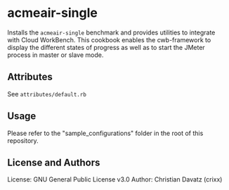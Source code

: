 # acmeair-single

Installs the `acmeair-single` benchmark and provides utilities to integrate with Cloud WorkBench. This cookbook enables the cwb-framework to display the different states of progress as well as to start the JMeter process in master or slave mode.

## Attributes

See `attributes/default.rb`

## Usage
Please refer to the "sample_configurations" folder in the root of this repository.

## License and Authors
License: GNU General Public License v3.0
Author: Christian Davatz (crixx)